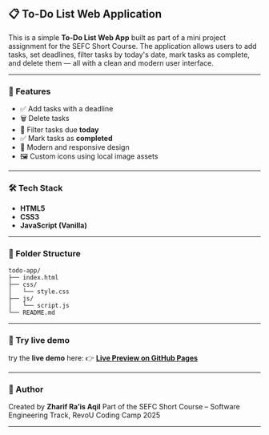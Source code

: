 ## 📋 To-Do List Web Application

This is a simple **To-Do List Web App** built as part of a mini project assignment for the SEFC Short Course. The application allows users to add tasks, set deadlines, filter tasks by today's date, mark tasks as complete, and delete them — all with a clean and modern user interface.

---

### 🚀 Features

* ✅ Add tasks with a deadline
* 🗑️ Delete tasks
* 📆 Filter tasks due **today**
* ✅ Mark tasks as **completed**
* 🎨 Modern and responsive design
* 🖼️ Custom icons using local image assets

---

### 🛠️ Tech Stack

* **HTML5**
* **CSS3**
* **JavaScript (Vanilla)**

---

### 📁 Folder Structure

```
todo-app/
├── index.html
├── css/
│   └── style.css
├── js/
│   └── script.js
└── README.md
```

---

### 🔧 Try live demo

 try the **live demo** here:
   👉 **[Live Preview on GitHub Pages](https://revou-coding-camp.github.io/codingcamp-7-jul-25-zharifrais/)**

---

### 📝 Author

Created by **Zharif Ra’is Aqil**
Part of the SEFC Short Course – Software Engineering Track, RevoU Coding Camp 2025

---
